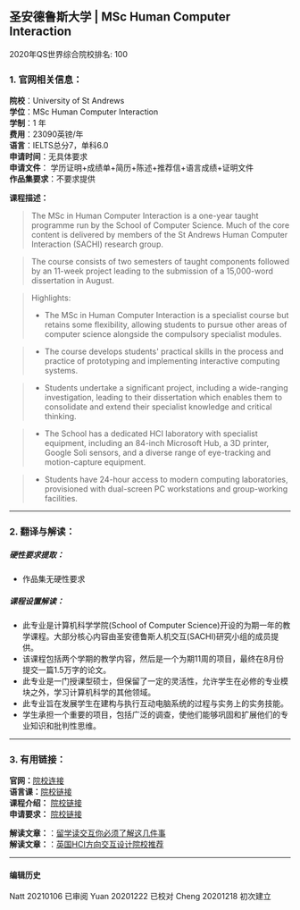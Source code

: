 ## 圣安德鲁斯大学 | MSc Human Computer Interaction

2020年QS世界综合院校排名: 100  

### 1. 官网相关信息：

**院校**：University of St Andrews  
**学位**：MSc Human Computer Interaction  
**学制**：1 年  
**费用**：23090英镑/年  
**语言**：IELTS总分7，单科6.0  
**申请时间**：无具体要求  
**申请文件**： 学历证明+成绩单+简历+陈述+推荐信+语言成绩+证明文件  
**作品集要求**：不要求提供 

**课程描述：**   

> The MSc in Human Computer Interaction is a one-year taught programme run by the School of Computer Science. Much of the core content is delivered by members of the St Andrews Human Computer Interaction (SACHI) research group.

> The course consists of two semesters of taught components followed by an 11-week project leading to the submission of a 15,000-word dissertation in August.

> Highlights:
> - The MSc in Human Computer Interaction is a specialist course but retains some flexibility, allowing students to pursue other areas of computer science alongside the compulsory specialist modules.

> - The course develops students' practical skills in the process and practice of prototyping and implementing interactive computing systems.

> - Students undertake a significant project, including a wide-ranging investigation, leading to their dissertation which enables them to consolidate and extend their specialist knowledge and critical thinking.

> - The School has a dedicated HCI laboratory with specialist equipment, including an 84-inch Microsoft Hub, a 3D printer, Google Soli sensors, and a diverse range of eye-tracking and motion-capture equipment.

> - Students have 24-hour access to modern computing laboratories, provisioned with dual-screen PC workstations and group-working facilities.

---


### 2. 翻译与解读：

##### 硬性要求提取：
- 作品集无硬性要求  

##### 课程设置解读：
- 此专业是计算机科学学院(School of Computer Science)开设的为期一年的教学课程。大部分核心内容由圣安德鲁斯人机交互(SACHI)研究小组的成员提供。
- 该课程包括两个学期的教学内容，然后是一个为期11周的项目，最终在8月份提交一篇1.5万字的论文。
- 此专业是一门授课型硕士，但保留了一定的灵活性，允许学生在必修的专业模块之外，学习计算机科学的其他领域。
- 此专业旨在发展学生在建构与执行互动电脑系统的过程与实务上的实务技能。
- 学生承担一个重要的项目，包括广泛的调查，使他们能够巩固和扩展他们的专业知识和批判性思维。

---


### 3. 有用链接：
**官网：**[院校连接](https://www.st-andrews.ac.uk/subjects/computer-science/human-computer-interaction-msc/)  
**语言课：**[院校链接](https://www.st-andrews.ac.uk/international-education/short-courses/pre-sessional/)  
**课程介绍：** [院校链接](https://www.st-andrews.ac.uk/subjects/computer-science/human-computer-interaction-msc/#27987)  
**申请要求：** [院校链接](https://www.st-andrews.ac.uk/subjects/computer-science/human-computer-interaction-msc/)


**解读文章：**：[留学读交互你必须了解这几件事](http://www.makebi.net/34036.html)  
**解读文章：**：[英国HCI方向交互设计院校推荐](http://www.makebi.net/24434.html)   



---


#### 编辑历史  

Natt 20210106 已审阅
Yuan 20201222 已校对
Cheng 20201218 初次建立  
